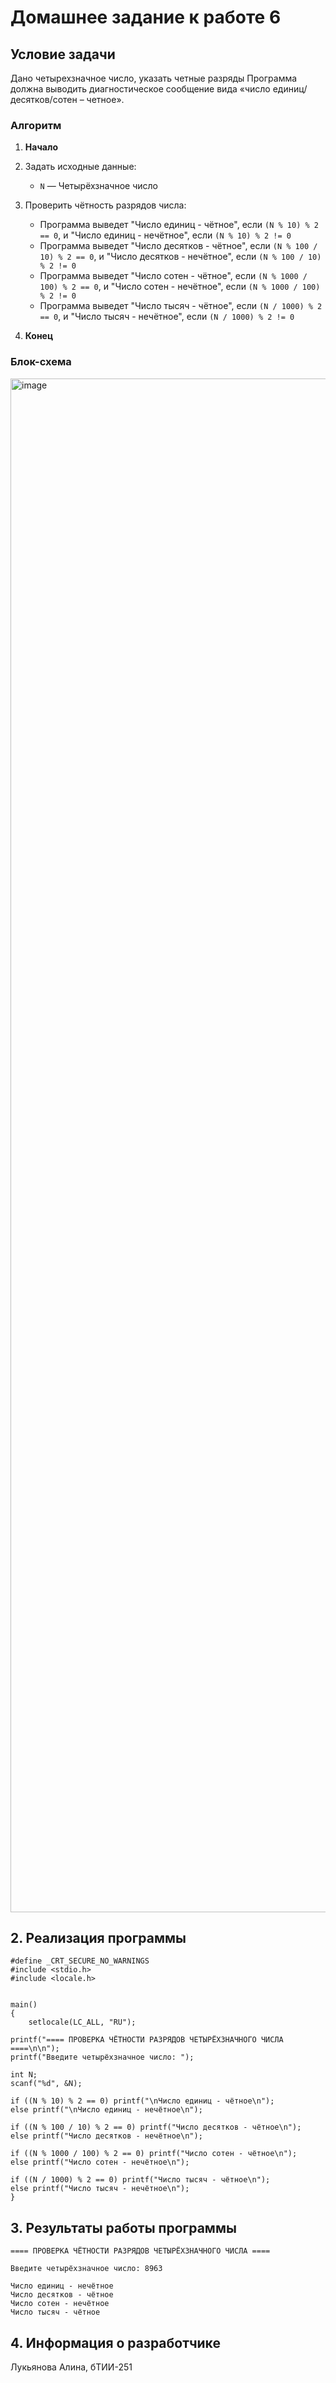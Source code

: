 # Домашнее задание к работе 6

## Условие задачи
Дано четырехзначное число, указать четные разряды Программа должна выводить диагностическое сообщение вида «число единиц/десятков/сотен – четное».

### Алгоритм
1. **Начало**
   
2. Задать исходные данные:
   - `N` — Четырёхзначное число
     
3. Проверить чётность разрядов числа:
   - Программа выведет "Число единиц - чётное", если `(N % 10) % 2 == 0`, и "Число единиц - нечётное", если `(N % 10) % 2 != 0`
   - Программа выведет "Число десятков - чётное", если `(N % 100 / 10) % 2 == 0`, и "Число десятков - нечётное", если `(N % 100 / 10) % 2 != 0`
   - Программа выведет "Число сотен - чётное", если `(N % 1000 / 100) % 2 == 0`, и "Число сотен - нечётное", если `(N % 1000 / 100) % 2 != 0`
   - Программа выведет "Число тысяч - чётное", если `(N / 1000) % 2 == 0`, и "Число тысяч - нечётное", если `(N / 1000) % 2 != 0`
   
4. **Конец**

### Блок-схема

 [<img width="1244" height="2454" alt="image" src="https://github.com/user-attachments/assets/b7c3ec26-831b-4834-a750-015abbe9e992" />](lab_6_schema.png)


## 2. Реализация программы

<!-- Вставьте код программы-->
    #define _CRT_SECURE_NO_WARNINGS
	#include <stdio.h>
	#include <locale.h>


	main()
	{
		setlocale(LC_ALL, "RU");
	
	printf("==== ПРОВЕРКА ЧЁТНОСТИ РАЗРЯДОВ ЧЕТЫРЁХЗНАЧНОГО ЧИСЛА ====\n\n");
	printf("Введите четырёхзначное число: ");

	int N;
	scanf("%d", &N);

	if ((N % 10) % 2 == 0) printf("\nЧисло единиц - чётное\n");
	else printf("\nЧисло единиц - нечётное\n");

	if ((N % 100 / 10) % 2 == 0) printf("Число десятков - чётное\n");
	else printf("Число десятков - нечётное\n");

	if ((N % 1000 / 100) % 2 == 0) printf("Число сотен - чётное\n");
	else printf("Число сотен - нечётное\n");

	if ((N / 1000) % 2 == 0) printf("Число тысяч - чётное\n");
	else printf("Число тысяч - нечётное\n");
	}
  
## 3. Результаты работы программы

    ==== ПРОВЕРКА ЧЁТНОСТИ РАЗРЯДОВ ЧЕТЫРЁХЗНАЧНОГО ЧИСЛА ====

	Введите четырёхзначное число: 8963

	Число единиц - нечётное
	Число десятков - чётное
	Число сотен - нечётное
	Число тысяч - чётное


## 4. Информация о разработчике


Лукьянова Алина, бТИИ-251






